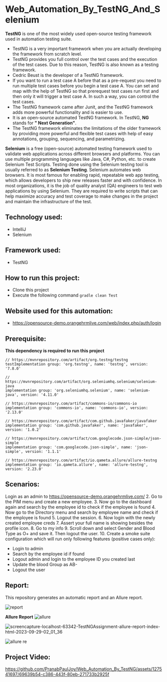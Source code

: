 # Web_Automation_By_TestNG_And_Selenium

**TestNG** is one of the most widely used open-source testing framework used in automation testing suite.
- TestNG is a very important framework when you are actually developing the framework from scratch level.
- TestNG provides you full control over the test cases and the execution of the test cases. Due to this reason, TestNG is also known as a testing framework.
- Cedric Beust is the developer of a TestNG framework.
- If you want to run a test case A before that as a pre-request you need to run multiple test cases before you begin a test case A. You can set and map with the help of TestNG so that prerequest test cases run first and then only it will trigger a test case A. In such a way, you can control the test cases.
- The TestNG framework came after Junit, and the TestNG framework adds more powerful functionality and is easier to use.
- It is an open-source automated TestNG framework. In TestNG, **NG** stands for **" Next Generation"**.
- The TestNG framework eliminates the limitations of the older framework by providing more powerful and flexible test cases with help of easy annotations, grouping, sequencing, and parametrizing.

**Selenium** is a free (open-source) automated testing framework used to validate web applications across different browsers and platforms. You can use multiple programming languages like Java, C#, Python, etc. to create Selenium Test Scripts. Testing done using the Selenium testing tool is usually referred to as **Selenium Testing**.
Selenium automates web browsers. It is most famous for enabling rapid, repeatable web app testing, which allows developers to ship new releases faster and with confidence.
In most organizations, it is the job of quality analyst (QA) engineers to test web applications by using Selenium. They are required to write scripts that can help maximize accuracy and test coverage to make changes in the project and maintain the infrastructure of the test.

## Technology used:
- IntelliJ 
- Selenium 
## Framework used:
- TestNG
## How to run this project:
- Clone this project 
-  Execute the following command ``` gradle clean Test ```

## Website used for this automation:
- https://opensource-demo.orangehrmlive.com/web/index.php/auth/login

## Prerequisite:
**This dependency is required to run this project**

    // https://mvnrepository.com/artifact/org.testng/testng
    testImplementation group: 'org.testng', name: 'testng', version: '7.8.0'

    // https://mvnrepository.com/artifact/org.seleniumhq.selenium/selenium-java
    implementation group: 'org.seleniumhq.selenium', name: 'selenium-java', version: '4.11.0'

    // https://mvnrepository.com/artifact/commons-io/commons-io
    implementation group: 'commons-io', name: 'commons-io', version: '2.13.0'

    // https://mvnrepository.com/artifact/com.github.javafaker/javafaker
    implementation group: 'com.github.javafaker', name: 'javafaker', version: '1.0.2'

    // https://mvnrepository.com/artifact/com.googlecode.json-simple/json-simple
    implementation group: 'com.googlecode.json-simple', name: 'json-simple', version: '1.1.1'

    // https://mvnrepository.com/artifact/io.qameta.allure/allure-testng
    implementation group: 'io.qameta.allure', name: 'allure-testng', version: '2.23.0'

## Scenarios:
Login as an admin to https://opensource-demo.orangehrmlive.com/
2. Go to the PIM menu and create a new employee.
3. Now go to the dashboard again and search by the employee id to check if the employee is found
4. Now go to the Directory menu and search by employee name and check if the employee is found
5. Logout the session.
6. Now login with the newly created employee creds
7. Assert your full name is showing besides the profile icon.
8. Go to my info
9. Scroll down and select Gender and Blood Type as O+ and save it. Then logout the user.
10. Create a smoke suite configuration which will run only following features (positive cases only):
- Login to admin
- Search by the employee id if found
- Logout admin and login to the employee ID you created last
- Update the blood Group as AB-
- Logout the user
  
## Report:

This repository generates an automatic report and an Allure report.

![report](https://github.com/PranabPaulJoy/Web_Automation_By_TestNG/assets/127541697/4a8f67fd-d3ae-4880-8e37-76c15cb50a2c)

**Allure Report**
![allure](https://github.com/PranabPaulJoy/Web_Automation_By_TestNG/assets/127541697/f7450896-0f0f-4e8c-b40e-44502468b996)

![screencapture-localhost-63342-TestNGAssignment-allure-report-index-html-2023-09-29-02_01_36](https://github.com/PranabPaulJoy/Web_Automation_By_TestNG/assets/127541697/a0a7bc08-2b78-4418-8ba4-3e1cab9dbe3c)

![allure re](https://github.com/PranabPaulJoy/Web_Automation_By_TestNG/assets/127541697/719536ac-47a0-49e3-99fa-5d4d1e52900f)

## Project Video:

https://github.com/PranabPaulJoy/Web_Automation_By_TestNG/assets/127541697/69639b54-c386-443f-80eb-271733b2925f


